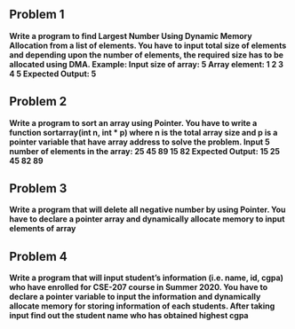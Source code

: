 ## Problem 1
**Write a program to find Largest Number Using Dynamic Memory Allocation from a list of 
elements. You have to input total size of elements and depending upon the number of 
elements, the required size has to be allocated using DMA. 
Example:
Input size of array: 5 
Array element: 1 2 3 4 5
Expected Output: 5**

## Problem 2
**Write a program to sort an array using Pointer. You have to write a function sortarray(int n, int * p) where n is the total array size and p is a pointer variable that have array address to solve the problem.
Input 5 number of elements in the array: 25 45 89 15 82 
Expected Output: 15 25 45 82 89**

## Problem 3

**Write a program that will delete all negative number by using Pointer. You have to declare a 
pointer array and dynamically allocate memory to input elements of array**
  
## Problem 4

  **Write a program that will input student’s information (i.e. name, id, cgpa) who have enrolled for CSE-207 course in Summer 2020. You have to declare a pointer variable to input the 
information and dynamically allocate memory for storing information of each students. After 
taking input find out the student name who has obtained highest cgpa**
